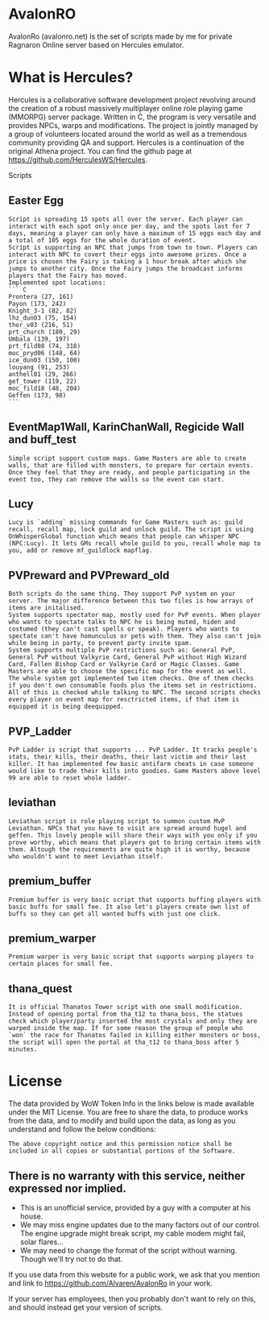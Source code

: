 AvalonRO
=======================
AvalonRo (avalonro.net) is the set of scripts made by me for private Ragnaron Online server based on Hercules emulator.

# What is Hercules?
Hercules is a collaborative software development project revolving around the creation of a robust massively multiplayer online role playing game (MMORPG) server package. Written in C, the program is very versatile and provides NPCs, warps and modifications. The project is jointly managed by a group of volunteers located around the world as well as a tremendous community providing QA and support. Hercules is a continuation of the original Athena project. You can find the github page at https://github.com/HerculesWS/Hercules.

Scripts

Easter Egg
---------
	Script is spreading 15 spots all over the server. Each player can interact with each spot only once per day, and the spots last for 7 days, meaning a player can only have a maximum of 15 eggs each day and a total of 105 eggs for the whole duration of event.
	Script is supporting an NPC that jumps from town to town. Players can interact with NPC to covert their eggs into awesome prizes. Once a price is chosen the Fairy is taking a 1 hour break after which she jumps to another city. Once the Fairy jumps the broadcast informs players that the Fairy has moved. 
	Implemented spot locations:
	``` C
	Prontera (27, 161)
	Payon (173, 242)
	Knight_3-1 (82, 82)	
	lhz_dun03 (75, 154)
	thor_v03 (216, 51)
	prt_church (180, 29)
	Umbala (139, 197)
	prt_fild08 (74, 318)
	moc_pryd06 (148, 64)
	ice_dun03 (150, 100)
	louyang (91, 253)
	anthell01 (29, 266)
	gef_tower (119, 22)
	moc_fild18 (48, 204)
	Geffen (173, 98)
	```

EventMap1Wall, KarinChanWall, Regicide Wall and buff_test
---------
	Simple script support custom maps. Game Masters are able to create walls, that are filled with monsters, to prepare for certain events. Once they feel that they are ready, and people participating in the event too, they can remove the walls so the event can start.

Lucy
---------
	Lucy is `adding` missing commands for Game Masters such as: guild recall, recall map, lock guild and unlock guild. The script is using OnWhisperGlobal function which means that people can whisper NPC (NPC:Lucy). It lets GMs recall whole guild to you, recall whole map to you, add or remove mf_guildlock mapflag.

PVPreward and PVPreward_old
---------
	Both scripts do the same thing. They support PvP system on your server. The major difference between this two files is how arrays of items are initalised.
	System supports spectator map, mostly used for PvP events. When player who wants to spectate talks to NPC he is being muted, hiden and costumed (they can't cast spells or speak). Players who wants to spectate can't have homunculus or pets with them. They also can't join while being in party, to prevent party invite spam.
	System supports multiple PvP restrictions such as: General PvP, General PvP without Valkyrie Card, General PvP without High Wizard Card, Fallen Bishop Card or Valkyrie Card or Magic Classes. Game Masters are able to choose the specific map for the event as well.
	The whole system got implemented two item checks. One of them checks if you don't own consumable foods plus the items set in restrictions. All of this is checked while talking to NPC. The second scripts checks every player on event map for resctricted items, if that item is equipped it is being deequipped. 
PVP_Ladder
---------
	PvP Ladder is script that supports ... PvP Ladder. It tracks people's stats, their kills, their deaths, their last victim and their last killer. It has implemented few basic antifarm cheats in case someone would like to trade their kills into goodies. Game Masters above level 99 are able to reset whole ladder.
leviathan
---------
	Leviathan script is role playing script to summon custom MvP Leviathan. NPCs that you have to visit are spread around hugel and geffen. This lovely people will share their ways with you only if you prove worthy, which means that players got to bring certain items with them. Altough the requirements are quite high it is worthy, because who wouldn't want to meet Leviathan itself.
premium_buffer
---------
	Premium buffer is very basic script that supports buffing players with basic buffs for small fee. It also let's players create own list of buffs so they can get all wanted buffs with just one click.
premium_warper
---------
	Premium warper is very basic script that supports warping players to certain places for small fee. 
thana_quest
---------
	It is official Thanatos Tower script with one small modification. Instead of opening portal from tha_t12 to thana_boss, the statues check which player/party inserted the most crystals and only they are warped inside the map. If for some reason the group of people who `won` the race for Thanatos failed in killing either monsters or boss, the script will open the portal at tha_t12 to thana_boss after 5 minutes.

# License
The data provided by WoW Token Info in the links below is made available under the MIT License. You are free to share the data, to produce works from the data, and to modify and build upon the data, as long as you understand and follow the below conditions: 
```
The above copyright notice and this permission notice shall be included in all copies or substantial portions of the Software.
```

## There is no warranty with this service, neither expressed nor implied.
   * This is an unofficial service, provided by a guy with a computer at his house.
   * We may miss engine updates due to the many factors out of our control. The engine upgrade might break script, my cable modem might fail, solar flares...
   * We may need to change the format of the script without warning. Though we'll try not to do that.

If you use data from this website for a public work, we ask that you mention and link to https://github.com/Alvaren/AvalonRo in your work.

If your server has employees, then you probably don't want to rely on this, and should instead get your version of scripts.
